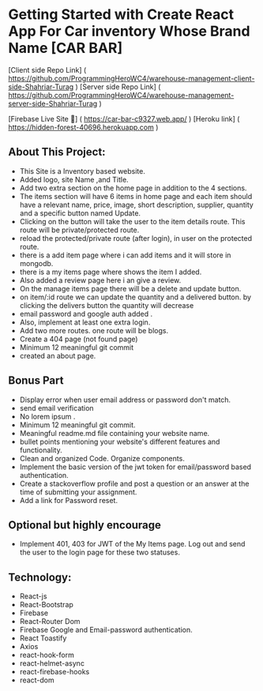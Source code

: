 # Getting Started with Create React App For Car inventory Whose Brand Name [CAR BAR]

[Client side Repo Link] ( https://github.com/ProgrammingHeroWC4/warehouse-management-client-side-Shahriar-Turag )
[Server side Repo Link] ( https://github.com/ProgrammingHeroWC4/warehouse-management-server-side-Shahriar-Turag )

[Firebase Live Site 🙂] ( https://car-bar-c9327.web.app/ )
[Heroku link] ( https://hidden-forest-40696.herokuapp.com )

## About This Project:

-   This Site is a Inventory based website.
-   Added logo, site Name ,and Title.
-   Add two extra section on the home page in addition to the 4 sections.
-   The items section will have 6 items in home page and each item should have a relevant name, price, image, short description, supplier, quantity and a specific button named Update.
-   Clicking on the button will take the user to the item details route. This route will be private/protected route.
-   reload the protected/private route (after login), in user on the protected route.
-   there is a add item page where i can add items and it will store in mongodb.
-   there is a my items page where shows the item I added.
-   Also added a review page here i an give a review.
-   On the manage items page there will be a delete and update button.
-   on item/:id route we can update the quantity and a delivered button. by clicking the delivers button the quantity will decrease
-   email password and google auth added .
-   Also, implement at least one extra login.
-   Add two more routes. one route will be blogs.
-   Create a 404 page (not found page)
-   Minimum 12 meaningful git commit
-   created an about page.

## Bonus Part

-   Display error when user email address or password don't match.
-   send email verification
-   No lorem ipsum .
-   Minimum 12 meaningful git commit.
-   Meaningful readme.md file containing your website name.
-   bullet points mentioning your website's different features and functionality.
-   Clean and organized Code. Organize components.
-   Implement the basic version of the jwt token for email/password based authentication.
-   Create a stackoverflow profile and post a question or an answer at the time of submitting your assignment.
-   Add a link for Password reset.

## Optional but highly encourage

-   Implement 401, 403 for JWT of the My Items page. Log out and send the user to the login page for these two statuses.

## Technology:

-   React-js
-   React-Bootstrap
-   Firebase
-   React-Router Dom
-   Firebase Google and Email-password authentication.
-   React Toastify
-   Axios
-   react-hook-form
-   react-helmet-async
-   react-firebase-hooks
-   react-dom
